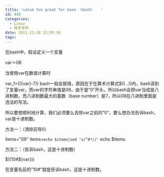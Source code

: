 ```yaml
---
title: 'value too great for base （bash）   '
id: 448
categories:
  - Linux
  - 技术专栏
date: 2011-11-10 12:59:16
tags:
---
```


<div>

在bash中，假设定义一个变量

var＝08

当使用var在数值计算时

var_1=$((${var}-7))
bash一般会报错，原因在于在算术计算式$((...))内，bash读到了变量var，而var的字符串值是08，由于是“0”开头，所以bash会把var当成是八进制数，而八进制数最大的基数（base number）是7，所以08在八进制里面是违法的写法。

所以要想顺利地计算，我们必须要么去除var之前的“0”，要么想办法告诉bash，var是十进制数。

方法一：（清除前导0）

items="08"
items=`echo $items|sed 's/^0*//'`
echo $items

方法二：（告诉bash，这是十进制数）

$((10#${var}))

在变量名前的”10#“就是告诉bash，这是十进制数。

</div>